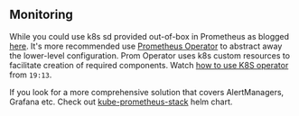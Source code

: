 ## Monitoring

While you could use k8s sd provided out-of-box in Prometheus as blogged [here](https://blog.sebastian-daschner.com/entries/prometheus-kubernetes-discovery). It's more recommended use [Prometheus Operator](https://prometheus-operator.dev/) to abstract away the lower-level configuration. Prom Operator uses k8s custom resources to facilitate creation of required components. Watch [how to use K8S operator](https://www.youtube.com/watch?v=MuHPMXCGiLc) from `19:13`.

If you look for a more comprehensive solution that covers AlertManagers, Grafana etc. Check out [kube-prometheus-stack](https://artifacthub.io/packages/helm/prometheus-community/kube-prometheus-stack) helm chart.

